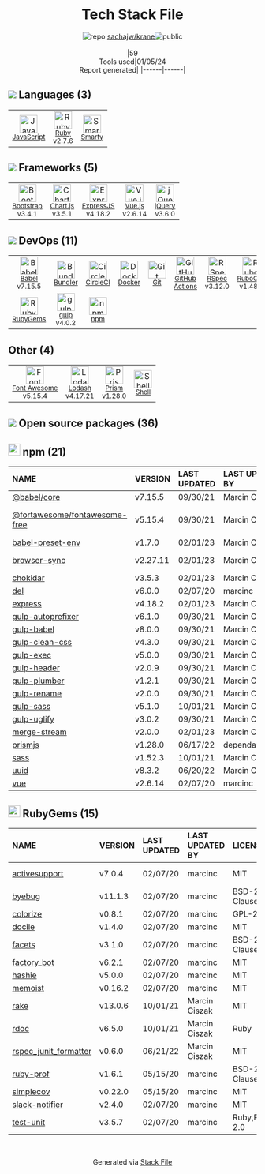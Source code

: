 <!--
&lt;--- Readme.md Snippet without images Start ---&gt;
## Tech Stack
sachajw/krane is built on the following main stack:

- [CircleCI](https://circleci.com/) – Continuous Integration
- [gulp](http://gulpjs.com/) – JS Build Tools / JS Task Runners
- [Ruby](https://www.ruby-lang.org) – Languages
- [jQuery](http://jquery.com/) – Javascript UI Libraries
- [Bootstrap](http://getbootstrap.com/) – Front-End Frameworks
- [ExpressJS](http://expressjs.com/) – Microframeworks (Backend)
- [JavaScript](https://developer.mozilla.org/en-US/docs/Web/JavaScript) – Languages
- [Lodash](https://lodash.com) – Javascript Utilities & Libraries
- [RSpec](https://rspec.info/) – Testing Frameworks
- [RuboCop](http://batsov.com/rubocop/) – Code Review
- [Babel](http://babeljs.io/) – JavaScript Compilers
- [Bundler](http://bundler.io) – Front End Package Manager
- [Font Awesome](https://fontawesome.com/) – Fonts
- [Smarty](http://www.smarty.net/) – Templating Languages & Extensions
- [Vue.js](http://vuejs.org/) – Javascript UI Libraries
- [Chart.js](http://www.chartjs.org/) – Charting Libraries
- [Shell](https://en.wikipedia.org/wiki/Shell_script) – Shells
- [Prism](https://prismjs.com/) – Javascript Utilities & Libraries
- [GitHub Actions](https://github.com/features/actions) – Continuous Integration
- [Docker](https://www.docker.com/) – Virtual Machine Platforms & Containers

Full tech stack [here](/techstack.md)

&lt;--- Readme.md Snippet without images End ---&gt;

&lt;--- Readme.md Snippet with images Start ---&gt;
## Tech Stack
sachajw/krane is built on the following main stack:

- <img width='25' height='25' src='https://img.stackshare.io/service/190/CvqrSSFs_400x400.jpg' alt='CircleCI'/> [CircleCI](https://circleci.com/) – Continuous Integration
- <img width='25' height='25' src='https://img.stackshare.io/service/844/iruTC031.png' alt='gulp'/> [gulp](http://gulpjs.com/) – JS Build Tools / JS Task Runners
- <img width='25' height='25' src='https://img.stackshare.io/service/989/ruby.png' alt='Ruby'/> [Ruby](https://www.ruby-lang.org) – Languages
- <img width='25' height='25' src='https://img.stackshare.io/service/1021/lxEKmMnB_400x400.jpg' alt='jQuery'/> [jQuery](http://jquery.com/) – Javascript UI Libraries
- <img width='25' height='25' src='https://img.stackshare.io/service/1101/C9QJ7V3X.png' alt='Bootstrap'/> [Bootstrap](http://getbootstrap.com/) – Front-End Frameworks
- <img width='25' height='25' src='https://img.stackshare.io/service/1163/hashtag.png' alt='ExpressJS'/> [ExpressJS](http://expressjs.com/) – Microframeworks (Backend)
- <img width='25' height='25' src='https://img.stackshare.io/service/1209/javascript.jpeg' alt='JavaScript'/> [JavaScript](https://developer.mozilla.org/en-US/docs/Web/JavaScript) – Languages
- <img width='25' height='25' src='https://img.stackshare.io/service/2438/lodash.png' alt='Lodash'/> [Lodash](https://lodash.com) – Javascript Utilities & Libraries
- <img width='25' height='25' src='https://img.stackshare.io/service/2539/logo.png' alt='RSpec'/> [RSpec](https://rspec.info/) – Testing Frameworks
- <img width='25' height='25' src='https://img.stackshare.io/service/2643/rubocop.png' alt='RuboCop'/> [RuboCop](http://batsov.com/rubocop/) – Code Review
- <img width='25' height='25' src='https://img.stackshare.io/service/2739/-1wfGjNw.png' alt='Babel'/> [Babel](http://babeljs.io/) – JavaScript Compilers
- <img width='25' height='25' src='https://img.stackshare.io/service/2988/4e77LXIo_400x400.png' alt='Bundler'/> [Bundler](http://bundler.io) – Front End Package Manager
- <img width='25' height='25' src='https://img.stackshare.io/service/3244/1_Mr1Fy00XjPGNf1Kkp_hWtw_2x.png' alt='Font Awesome'/> [Font Awesome](https://fontawesome.com/) – Fonts
- <img width='25' height='25' src='https://img.stackshare.io/service/3693/smarty.png' alt='Smarty'/> [Smarty](http://www.smarty.net/) – Templating Languages & Extensions
- <img width='25' height='25' src='https://img.stackshare.io/service/3837/paeckCWC.png' alt='Vue.js'/> [Vue.js](http://vuejs.org/) – Javascript UI Libraries
- <img width='25' height='25' src='https://img.stackshare.io/service/3866/_GD1-XrU_400x400.jpg' alt='Chart.js'/> [Chart.js](http://www.chartjs.org/) – Charting Libraries
- <img width='25' height='25' src='https://img.stackshare.io/service/4631/default_c2062d40130562bdc836c13dbca02d318205a962.png' alt='Shell'/> [Shell](https://en.wikipedia.org/wiki/Shell_script) – Shells
- <img width='25' height='25' src='https://img.stackshare.io/service/10010/Screen_Shot_2012-07-31_at_21.57.03__400x400.png' alt='Prism'/> [Prism](https://prismjs.com/) – Javascript Utilities & Libraries
- <img width='25' height='25' src='https://img.stackshare.io/service/11563/actions.png' alt='GitHub Actions'/> [GitHub Actions](https://github.com/features/actions) – Continuous Integration
- <img width='25' height='25' src='https://img.stackshare.io/service/586/n4u37v9t_400x400.png' alt='Docker'/> [Docker](https://www.docker.com/) – Virtual Machine Platforms & Containers

Full tech stack [here](/techstack.md)

&lt;--- Readme.md Snippet with images End ---&gt;
-->
<div align="center">

# Tech Stack File
![](https://img.stackshare.io/repo.svg "repo") [sachajw/krane](https://github.com/sachajw/krane)![](https://img.stackshare.io/public_badge.svg "public")
<br/><br/>
|59<br/>Tools used|01/05/24 <br/>Report generated|
|------|------|
</div>

## <img src='https://img.stackshare.io/languages.svg'/> Languages (3)
<table><tr>
  <td align='center'>
  <img width='36' height='36' src='https://img.stackshare.io/service/1209/javascript.jpeg' alt='JavaScript'>
  <br>
  <sub><a href="https://developer.mozilla.org/en-US/docs/Web/JavaScript">JavaScript</a></sub>
  <br>
  <sub></sub>
</td>

<td align='center'>
  <img width='36' height='36' src='https://img.stackshare.io/service/989/ruby.png' alt='Ruby'>
  <br>
  <sub><a href="https://www.ruby-lang.org">Ruby</a></sub>
  <br>
  <sub>v2.7.6</sub>
</td>

<td align='center'>
  <img width='36' height='36' src='https://img.stackshare.io/service/3693/smarty.png' alt='Smarty'>
  <br>
  <sub><a href="http://www.smarty.net/">Smarty</a></sub>
  <br>
  <sub></sub>
</td>

</tr>
</table>

## <img src='https://img.stackshare.io/frameworks.svg'/> Frameworks (5)
<table><tr>
  <td align='center'>
  <img width='36' height='36' src='https://img.stackshare.io/service/1101/C9QJ7V3X.png' alt='Bootstrap'>
  <br>
  <sub><a href="http://getbootstrap.com/">Bootstrap</a></sub>
  <br>
  <sub>v3.4.1</sub>
</td>

<td align='center'>
  <img width='36' height='36' src='https://img.stackshare.io/service/3866/_GD1-XrU_400x400.jpg' alt='Chart.js'>
  <br>
  <sub><a href="http://www.chartjs.org/">Chart.js</a></sub>
  <br>
  <sub>v3.5.1</sub>
</td>

<td align='center'>
  <img width='36' height='36' src='https://img.stackshare.io/service/1163/hashtag.png' alt='ExpressJS'>
  <br>
  <sub><a href="http://expressjs.com/">ExpressJS</a></sub>
  <br>
  <sub>v4.18.2</sub>
</td>

<td align='center'>
  <img width='36' height='36' src='https://img.stackshare.io/service/3837/paeckCWC.png' alt='Vue.js'>
  <br>
  <sub><a href="http://vuejs.org/">Vue.js</a></sub>
  <br>
  <sub>v2.6.14</sub>
</td>

<td align='center'>
  <img width='36' height='36' src='https://img.stackshare.io/service/1021/lxEKmMnB_400x400.jpg' alt='jQuery'>
  <br>
  <sub><a href="http://jquery.com/">jQuery</a></sub>
  <br>
  <sub>v3.6.0</sub>
</td>

</tr>
</table>

## <img src='https://img.stackshare.io/devops.svg'/> DevOps (11)
<table><tr>
  <td align='center'>
  <img width='36' height='36' src='https://img.stackshare.io/service/2739/-1wfGjNw.png' alt='Babel'>
  <br>
  <sub><a href="http://babeljs.io/">Babel</a></sub>
  <br>
  <sub>v7.15.5</sub>
</td>

<td align='center'>
  <img width='36' height='36' src='https://img.stackshare.io/service/2988/4e77LXIo_400x400.png' alt='Bundler'>
  <br>
  <sub><a href="http://bundler.io">Bundler</a></sub>
  <br>
  <sub></sub>
</td>

<td align='center'>
  <img width='36' height='36' src='https://img.stackshare.io/service/190/CvqrSSFs_400x400.jpg' alt='CircleCI'>
  <br>
  <sub><a href="https://circleci.com/">CircleCI</a></sub>
  <br>
  <sub></sub>
</td>

<td align='center'>
  <img width='36' height='36' src='https://img.stackshare.io/service/586/n4u37v9t_400x400.png' alt='Docker'>
  <br>
  <sub><a href="https://www.docker.com/">Docker</a></sub>
  <br>
  <sub></sub>
</td>

<td align='center'>
  <img width='36' height='36' src='https://img.stackshare.io/service/1046/git.png' alt='Git'>
  <br>
  <sub><a href="http://git-scm.com/">Git</a></sub>
  <br>
  <sub></sub>
</td>

<td align='center'>
  <img width='36' height='36' src='https://img.stackshare.io/service/11563/actions.png' alt='GitHub Actions'>
  <br>
  <sub><a href="https://github.com/features/actions">GitHub Actions</a></sub>
  <br>
  <sub></sub>
</td>

<td align='center'>
  <img width='36' height='36' src='https://img.stackshare.io/service/2539/logo.png' alt='RSpec'>
  <br>
  <sub><a href="https://rspec.info/">RSpec</a></sub>
  <br>
  <sub>v3.12.0</sub>
</td>

<td align='center'>
  <img width='36' height='36' src='https://img.stackshare.io/service/2643/rubocop.png' alt='RuboCop'>
  <br>
  <sub><a href="http://batsov.com/rubocop/">RuboCop</a></sub>
  <br>
  <sub>v1.48.1</sub>
</td>

</tr>
<tr>
  <td align='center'>
  <img width='36' height='36' src='https://img.stackshare.io/service/12795/5jL6-BA5_400x400.jpeg' alt='RubyGems'>
  <br>
  <sub><a href="https://rubygems.org/">RubyGems</a></sub>
  <br>
  <sub></sub>
</td>

<td align='center'>
  <img width='36' height='36' src='https://img.stackshare.io/service/844/iruTC031.png' alt='gulp'>
  <br>
  <sub><a href="http://gulpjs.com/">gulp</a></sub>
  <br>
  <sub>v4.0.2</sub>
</td>

<td align='center'>
  <img width='36' height='36' src='https://img.stackshare.io/service/1120/lejvzrnlpb308aftn31u.png' alt='npm'>
  <br>
  <sub><a href="https://www.npmjs.com/">npm</a></sub>
  <br>
  <sub></sub>
</td>

</tr>
</table>

## Other (4)
<table><tr>
  <td align='center'>
  <img width='36' height='36' src='https://img.stackshare.io/service/3244/1_Mr1Fy00XjPGNf1Kkp_hWtw_2x.png' alt='Font Awesome'>
  <br>
  <sub><a href="https://fontawesome.com/">Font Awesome</a></sub>
  <br>
  <sub>v5.15.4</sub>
</td>

<td align='center'>
  <img width='36' height='36' src='https://img.stackshare.io/service/2438/lodash.png' alt='Lodash'>
  <br>
  <sub><a href="https://lodash.com">Lodash</a></sub>
  <br>
  <sub>v4.17.21</sub>
</td>

<td align='center'>
  <img width='36' height='36' src='https://img.stackshare.io/service/10010/Screen_Shot_2012-07-31_at_21.57.03__400x400.png' alt='Prism'>
  <br>
  <sub><a href="https://prismjs.com/">Prism</a></sub>
  <br>
  <sub>v1.28.0</sub>
</td>

<td align='center'>
  <img width='36' height='36' src='https://img.stackshare.io/service/4631/default_c2062d40130562bdc836c13dbca02d318205a962.png' alt='Shell'>
  <br>
  <sub><a href="https://en.wikipedia.org/wiki/Shell_script">Shell</a></sub>
  <br>
  <sub></sub>
</td>

</tr>
</table>


## <img src='https://img.stackshare.io/group.svg' /> Open source packages (36)</h2>

## <img width='24' height='24' src='https://img.stackshare.io/service/1120/lejvzrnlpb308aftn31u.png'/> npm (21)

|NAME|VERSION|LAST UPDATED|LAST UPDATED BY|LICENSE|VULNERABILITIES|
|:------|:------|:------|:------|:------|:------|
|[@babel/core](https://www.npmjs.com/@babel/core)|v7.15.5|09/30/21|Marcin Ciszak |MIT|N/A|
|[@fortawesome/fontawesome-free](https://www.npmjs.com/@fortawesome/fontawesome-free)|v5.15.4|09/30/21|Marcin Ciszak |CC-BY-4.0,OFL-1.1,MIT|N/A|
|[babel-preset-env](https://www.npmjs.com/babel-preset-env)|v1.7.0|02/01/23|Marcin Ciszak |MIT|N/A|
|[browser-sync](https://www.npmjs.com/browser-sync)|v2.27.11|02/01/23|Marcin Ciszak |Apache-2.0|N/A|
|[chokidar](https://www.npmjs.com/chokidar)|v3.5.3|02/01/23|Marcin Ciszak |MIT|N/A|
|[del](https://www.npmjs.com/del)|v6.0.0|02/07/20|marcinc |MIT|N/A|
|[express](https://www.npmjs.com/express)|v4.18.2|02/01/23|Marcin Ciszak |MIT|N/A|
|[gulp-autoprefixer](https://www.npmjs.com/gulp-autoprefixer)|v6.1.0|09/30/21|Marcin Ciszak |MIT|N/A|
|[gulp-babel](https://www.npmjs.com/gulp-babel)|v8.0.0|09/30/21|Marcin Ciszak |MIT|N/A|
|[gulp-clean-css](https://www.npmjs.com/gulp-clean-css)|v4.3.0|09/30/21|Marcin Ciszak |MIT|N/A|
|[gulp-exec](https://www.npmjs.com/gulp-exec)|v5.0.0|09/30/21|Marcin Ciszak |MIT|N/A|
|[gulp-header](https://www.npmjs.com/gulp-header)|v2.0.9|09/30/21|Marcin Ciszak |MIT|N/A|
|[gulp-plumber](https://www.npmjs.com/gulp-plumber)|v1.2.1|09/30/21|Marcin Ciszak |MIT|N/A|
|[gulp-rename](https://www.npmjs.com/gulp-rename)|v2.0.0|09/30/21|Marcin Ciszak |MIT|N/A|
|[gulp-sass](https://www.npmjs.com/gulp-sass)|v5.1.0|10/01/21|Marcin Ciszak |MIT|N/A|
|[gulp-uglify](https://www.npmjs.com/gulp-uglify)|v3.0.2|09/30/21|Marcin Ciszak |MIT|N/A|
|[merge-stream](https://www.npmjs.com/merge-stream)|v2.0.0|02/01/23|Marcin Ciszak |MIT|N/A|
|[prismjs](https://www.npmjs.com/prismjs)|v1.28.0|06/17/22|dependabot[bot] |MIT|N/A|
|[sass](https://www.npmjs.com/sass)|v1.52.3|10/01/21|Marcin Ciszak |MIT|N/A|
|[uuid](https://www.npmjs.com/uuid)|v8.3.2|06/20/22|Marcin Ciszak |MIT|N/A|
|[vue](https://www.npmjs.com/vue)|v2.6.14|02/07/20|marcinc |MIT|N/A|


## <img width='24' height='24' src='https://img.stackshare.io/service/12795/5jL6-BA5_400x400.jpeg'/> RubyGems (15)

|NAME|VERSION|LAST UPDATED|LAST UPDATED BY|LICENSE|VULNERABILITIES|
|:------|:------|:------|:------|:------|:------|
|[activesupport](https://rubygems.org/activesupport)|v7.0.4|02/07/20|marcinc |MIT|[CVE-2023-38037](https://github.com/advisories/GHSA-cr5q-6q9f-rq6q) (Low)|
|[byebug](https://rubygems.org/byebug)|v11.1.3|02/07/20|marcinc |BSD-2-Clause|N/A|
|[colorize](https://rubygems.org/colorize)|v0.8.1|02/07/20|marcinc |GPL-2.0|N/A|
|[docile](https://rubygems.org/docile)|v1.4.0|02/07/20|marcinc |MIT|N/A|
|[facets](https://rubygems.org/facets)|v3.1.0|02/07/20|marcinc |BSD-2-Clause|N/A|
|[factory_bot](https://rubygems.org/factory_bot)|v6.2.1|02/07/20|marcinc |MIT|N/A|
|[hashie](https://rubygems.org/hashie)|v5.0.0|02/07/20|marcinc |MIT|N/A|
|[memoist](https://rubygems.org/memoist)|v0.16.2|02/07/20|marcinc |MIT|N/A|
|[rake](https://rubygems.org/rake)|v13.0.6|10/01/21|Marcin Ciszak |MIT|N/A|
|[rdoc](https://rubygems.org/rdoc)|v6.5.0|10/01/21|Marcin Ciszak |Ruby|N/A|
|[rspec_junit_formatter](https://rubygems.org/rspec_junit_formatter)|v0.6.0|06/21/22|Marcin Ciszak |MIT|N/A|
|[ruby-prof](https://rubygems.org/ruby-prof)|v1.6.1|05/15/20|marcinc |BSD-2-Clause|N/A|
|[simplecov](https://rubygems.org/simplecov)|v0.22.0|05/15/20|marcinc |MIT|N/A|
|[slack-notifier](https://rubygems.org/slack-notifier)|v2.4.0|02/07/20|marcinc |MIT|N/A|
|[test-unit](https://rubygems.org/test-unit)|v3.5.7|02/07/20|marcinc |Ruby,Python-2.0|N/A|

<br/>
<div align='center'>

Generated via [Stack File](https://github.com/marketplace/stack-file)
